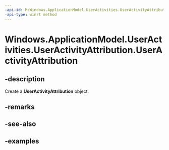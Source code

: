 ```yaml
---
-api-id: M:Windows.ApplicationModel.UserActivities.UserActivityAttribution.#ctor
-api-type: winrt method
---
```


<!-- Method syntax.
public UserActivityAttribution.UserActivityAttribution()
-->

# Windows.ApplicationModel.UserActivities.UserActivityAttribution.UserActivityAttribution

## -description
Create a **UserActivityAttribution** object.

## -remarks

## -see-also

## -examples
